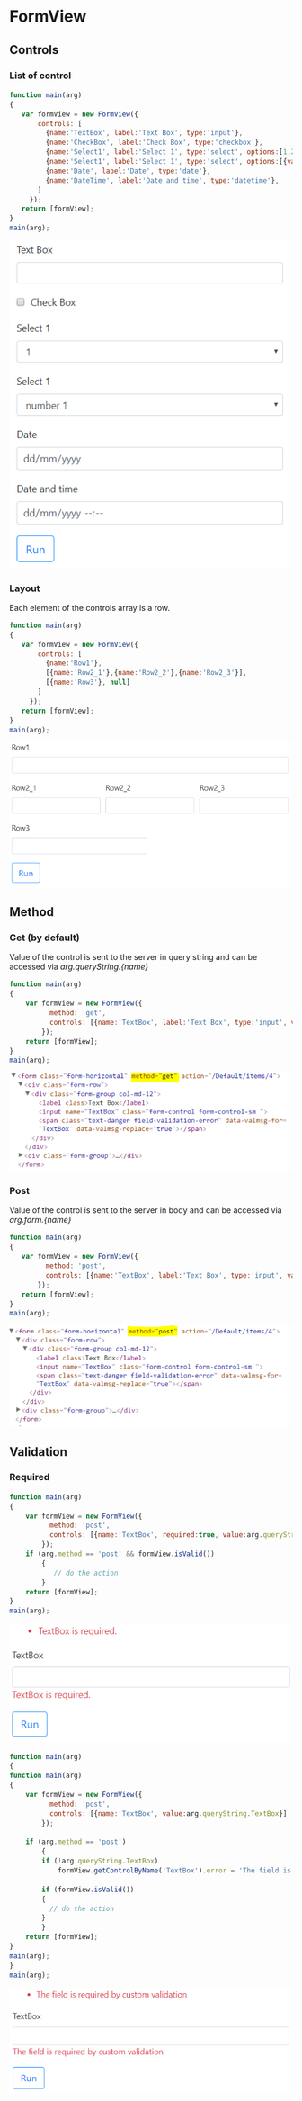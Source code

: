 # FormView

## Controls
### List of control
 ```javascript
function main(arg)
{
  	var formView = new FormView({
      	controls: [
          {name:'TextBox', label:'Text Box', type:'input'},
          {name:'CheckBox', label:'Check Box', type:'checkbox'},
          {name:'Select1', label:'Select 1', type:'select', options:[1,2,3]},
          {name:'Select1', label:'Select 1', type:'select', options:[{value:1, text:'number 1'},{value:2, text:'number 2'},{value:3, text:'number 3'}]},
          {name:'Date', label:'Date', type:'date'},
          {name:'DateTime', label:'Date and time', type:'datetime'},
        ]
      });
	return [formView];
}
main(arg);
```
![Image of Yaktocat](images/FormView_Controls.PNG)
### Layout
Each element of the controls array is a row.
 ```javascript
function main(arg)
{
  	var formView = new FormView({
      	controls: [
          {name:'Row1'},
          [{name:'Row2_1'},{name:'Row2_2'},{name:'Row2_3'}],
          [{name:'Row3'}, null]
        ]
      });
	return [formView];
}
main(arg);
```
![Image of Yaktocat](images/FormView_Layout.PNG)

## Method
### Get (by default)
Value of the control is sent to the server in query string and can be accessed via *arg.queryString.{name}*
```javascript
function main(arg)
{
  	var formView = new FormView({
      	  method: 'get',
      	  controls: [{name:'TextBox', label:'Text Box', type:'input', value:arg.queryString.TextBox}]
        });
	return [formView];
}
main(arg);
```
![Image of Yaktocat](images/FormView_Method_Get.PNG)

### Post
Value of the control is sent to the server in body and can be accessed via *arg.form.{name}*
 ```javascript
function main(arg)
{
  	var formView = new FormView({
      	  method: 'post',
      	  controls: [{name:'TextBox', label:'Text Box', type:'input', value:arg.form.TextBox}]
        });
	return [formView];
}
main(arg);
```
![Image of Yaktocat](images/FormView_Method_Post.PNG)

## Validation
### Required
```javascript
function main(arg)
{
  	var formView = new FormView({
      	  method: 'post',
      	  controls: [{name:'TextBox', required:true, value:arg.queryString.TextBox}]
        });
  	if (arg.method == 'post' && formView.isValid())
    	{
      	   // do the action
    	}
	return [formView];
}
main(arg);
```
![Image of Yaktocat](images/FormView_Validation_Required.PNG)

```javascript
function main(arg)
{
function main(arg)
{
  	var formView = new FormView({
      	  method: 'post',
      	  controls: [{name:'TextBox', value:arg.queryString.TextBox}]
        });
    
  	if (arg.method == 'post')
    	{
   		if (!arg.queryString.TextBox)
    		formView.getControlByName('TextBox').error = 'The field is required by custom validation';
      
		if (formView.isValid())
		{
		  // do the action    
		}
    	}
	return [formView];
}
main(arg);
}
main(arg);
```
![Image of Yaktocat](images/FormView_Validation_Custom.PNG)


